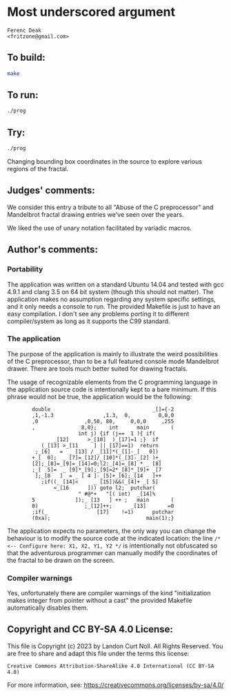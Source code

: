 # Most underscored argument

    Ferenc Deak  
    <fritzone@gmail.com>  

## To build:

```sh
make
```

## To run:

```sh
./prog
```

## Try:

```sh
./prog
```

Changing bounding box coordinates in the source to explore
various regions of the fractal.

## Judges' comments:

We consider this entry a tribute to all "Abuse of the C preprocessor"
and Mandelbrot fractal drawing entries we've seen over the years.

We liked the use of unary notation facilitated by variadic macros.

## Author's comments:

### Portability

The application was written on a standard Ubuntu 14.04 and tested with
gcc 4.9.1 and clang 3.5 on 64 bit system (though this should not matter).
The application makes no assumption regarding any system specific settings,
and it only needs a console to run. The provided Makefile is just to have
an easy compilation. I don't see any problems porting it to different
compiler/system as long as it supports the C99 standard.

### The application

The purpose of the application is mainly to illustrate the weird possibilities
of the C preprocessor, than to be a full featured console mode Mandelbrot
drawer. There are tools much better suited for drawing fractals.

The usage of recognizable elements from the C programming language in the
application source code is intentionally kept to a bare minimum. If this phrase
would not be true, the application would be the following:

            double                                 _[]={-2
            ,1,-1.3                ,1.3,  0,         0,0,0
            ,0               ,0,50, 80,     0,0,0     ,255
            ,               8,0};    int      main       (
                           int j) {if (j==  1 ){ if(
                   _[12]      >_[10]  )_[17]=1 ;}  if
               (_[13] >_[11     ] ||_[17]==1)  return
             ;_[6]   =  _ [13] / _[11]*(_[1]-_[   0])
            +_[  0];  _ [7]=_[12]/_[10]*(_[3]-_[2] )+_
            [2];_[8]=_[9]=_[14]=0;l2:_[4]=_[8] * _ [8]
            ;_[  5]=  _ [9]*_[9];_[9]=2*_[8]*_[9]+ _[7
             ];_[8   ]  = _ [ 4 ]-_[5]+_[6];_[14   ]++
               ;if((_ [14]<     _ [15])&&(_[4]+ _[ 5]
                   <_[16      ])) goto l2;  putchar(
                           " #@*+   "[( int)  _[14]%
            5             ]);_ [13   ] ++ ;   main       (
            0)               ;_[12]++;      _[13]       =0
            ;if(_                [17]    !=1)      putchar
            (0xa);                               main(1);}

The application expects no parameters, the only way you can change the behaviour
is to modify the source code at the indicated location: the line
`/* <-- Configure here: X1, X2, Y1, Y2 */` is intentionally not obfuscated so
that the adventurous programmer can manually modify the coordinates of the
fractal to be drawn on the screen.

### Compiler warnings

Yes, unfortunately there are compiler warnings of the kind "initialization makes
integer from pointer without a cast" the provided Makefile automatically
disables them.

## Copyright and CC BY-SA 4.0 License:

This file is Copyright (c) 2023 by Landon Curt Noll.  All Rights Reserved.
You are free to share and adapt this file under the terms this license:

    Creative Commons Attribution-ShareAlike 4.0 International (CC BY-SA 4.0)

For more information, see: https://creativecommons.org/licenses/by-sa/4.0/
